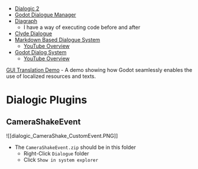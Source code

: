 + [Dialogic 2](https://github.com/coppolaemilio/dialogic)
+ [Godot Dialogue Manager](https://github.com/nathanhoad/godot_dialogue_manager)
+ [Diagraph](https://github.com/DaelonSuzuka/Diagraph)
	+ I have a way of executing code before and after
+ [Clyde Dialogue](https://github.com/viniciusgerevini/godot-clyde-dialogue)
+ [Markdown Based Dialogue System](https://gitlab.com/telemachus_game/node-based-story-engine)
	+ [YouTube Overview](https://www.youtube.com/watch?v=k4v7XIgxfxY)
+ [Godot Dialog System](https://github.com/Amberlim/GodotDialogSystem)
	+ [YouTube Overview](https://www.youtube.com/watch?v=QCySgbADhEA)


[GUI Translation Demo](https://godotengine.org/asset-library/asset/134) - A demo showing how Godot seamlessly enables the use of localized resources and texts.

# Dialogic Plugins

## CameraShakeEvent
![[dialogic_CameraShake_CustomEvent.PNG]]
+ The `CameraShakeEvent.zip` should be in this folder
	+ Right-Click `Dialogue` folder
	+ Click `Show in system explorer`

